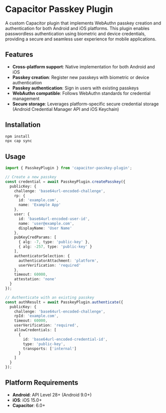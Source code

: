 # Capacitor Passkey Plugin

A custom Capacitor plugin that implements WebAuthn passkey creation and authentication for both Android and iOS platforms. This plugin enables passwordless authentication using biometric and device credentials, providing a secure and seamless user experience for mobile applications.

## Features

- **Cross-platform support**: Native implementation for both Android and iOS
- **Passkey creation**: Register new passkeys with biometric or device authentication
- **Passkey authentication**: Sign in users with existing passkeys
- **WebAuthn compatible**: Follows WebAuthn standards for credential management
- **Secure storage**: Leverages platform-specific secure credential storage (Android Credential Manager API and iOS Keychain)

## Installation

```bash
npm install
npx cap sync
```

## Usage

```typescript
import { PasskeyPlugin } from 'capacitor-passkey-plugin';

// Create a new passkey
const credential = await PasskeyPlugin.createPasskey({
  publicKey: {
    challenge: 'base64url-encoded-challenge',
    rp: {
      id: 'example.com',
      name: 'Example App'
    },
    user: {
      id: 'base64url-encoded-user-id',
      name: 'user@example.com',
      displayName: 'User Name'
    },
    pubKeyCredParams: [
      { alg: -7, type: 'public-key' },
      { alg: -257, type: 'public-key' }
    ],
    authenticatorSelection: {
      authenticatorAttachment: 'platform',
      userVerification: 'required'
    },
    timeout: 60000,
    attestation: 'none'
  }
});

// Authenticate with an existing passkey
const authResult = await PasskeyPlugin.authenticate({
  publicKey: {
    challenge: 'base64url-encoded-challenge',
    rpId: 'example.com',
    timeout: 60000,
    userVerification: 'required',
    allowCredentials: [
      {
        id: 'base64url-encoded-credential-id',
        type: 'public-key',
        transports: ['internal']
      }
    ]
  }
});
```

## Platform Requirements

- **Android**: API Level 28+ (Android 9.0+)
- **iOS**: iOS 15.0+
- **Capacitor**: 6.0+